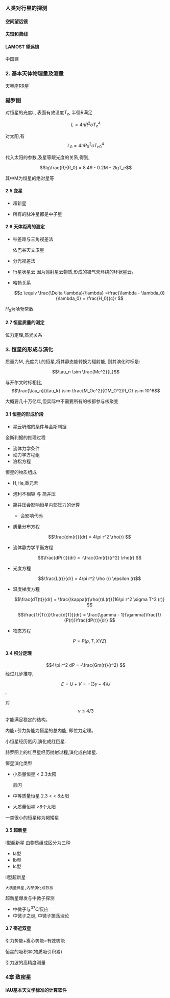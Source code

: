 ### 人类对行星的探测

#### 空间望远镜

#### 夫琅和费线

#### LAMOST 望远镜
中国建

### 2. 基本天体物理量及测量

天琴座RR星

### 赫罗图
对恒星的光度L, 表面有效温度$T_e$, 半径R满足

$$L = 4 \pi R^2 \sigma T_e^{4}$$

对太阳,有
$$L_0 = 4 \pi R_0^2 \sigma T_{e0}^{4}$$

代入太阳的参数,及星等跟光度的关系,得到,  

$$lg\frac{R}{R_0} = 8.49 - 0.2M - 2lgT_e$$

其中M为恒星的绝对星等

#### 2.5 变星

- 超新星

- 所有的脉冲星都是中子星


#### 2.6 天体距离的测定
- 秒差距与三角视差法

  依巴谷天文卫星

- 分光视差法

- 行星状星云
    因为抛射星云物质,形成的被气壳环绕的环状星云。

- 哈勃关系

    $$z \equiv \frac{\Delta \lambda}{\lambda}
    =\frac{\lambda - \lambda_0}{\lambda_0}
    = \frac{H_0}{c}r
    $$

$H_0$为哈勃常数

#### 2.7 恒星质量的测定

位力定理,质光关系

### 3. 恒星的形成与演化
质量为M, 光度为L的恒星,将其静态能转换为辐射能, 则其演化时标是:

$$\tau_n \sim \frac{Mc^2}{L}$$

与开尔文时标相比,
$$\frac{\tau_n}{\tau_k} \sim \frac{M_Oc^2}{GM_O^2/R_O} \sim 10^6$$

大概要几十万亿年,但实际中不需要所有的核都参与核聚变

#### 3.1 恒星的形成阶段
- 星云坍缩的条件与金斯判据

金斯判据的推理过程  
-    流体力学条件  
-    动力学方程组  
-    泊松方程

恒星的物质组成

- H,He,重元素
- 泡利不相容 与 简并压
- 简并压会影响恒星内部压力的计算
    - 会影响代码

- 质量分布方程

    $$\frac{dm(r)}{dr} = 4\pi r^2 \rho(r) $$

- 流体静力学平衡方程

    $$\frac{dP(r)}{dr} = -\frac{Gm(r)}{r^2} \rho(r) $$

- 光度方程

    $$\frac{L(r)}{dr} = 4\pi r^2 \rho (r) \epsilon (r)$$

- 温度梯度方程

    $$\frac{dT(t)}{dr} = \frac{\kappa(r)\rho(r)L(r)}{16\pi r^2 \sigma T^3 (r)} $$

    $$\frac{1}{T(r)}\frac{d(T)}{dr} = \frac{\gamma - 1}{\gamma}\frac{1}{P(r)}\frac{dP(r)}{dr} $$

- 物态方程

    $$P = P(\rho, T, XYZ) $$

#### 3.4 积分定理

$$4\pi r^2 dP = -\frac{Gm(r)}{r^2} $$
经过几步推导,

$$E = U + V = -(3\gamma - 4)U$$,

对 $$\gamma \leq 4/3$$ 才能满足稳定的结构。

内能+引力势能为恒星的总内能, 即位力定理。

小恒星经历氦闪,演化成红巨星.

赫罗图上的红巨星经历抛射过程,演化成白矮星.



恒星演化类型

- 小质量恒星 < 2.3太阳

    氦闪

- 中等质量恒星  2.3 < < 8太阳

- 大质量恒星 >8个太阳

一类很小的恒星称为褐矮星

#### 3.5 超新星

I型超新星 由物质组成区分为三种
  - Ia型
  - Ib型
  - Ic型

II型超新星

    大质量恒星,内部演化成铁核

超新星爆发与中微子探测

- 中微子与${^{37}}Cl$反应
- 中微子之谜, 中微子振荡理论

#### 3.7 密近双星

引力势能+离心势能=有效势能

恒星的吸积率(物质吸引积累)

引力波的高精度测量

### 4章 致密星

#### IAU基本天文学标准的计算软件
